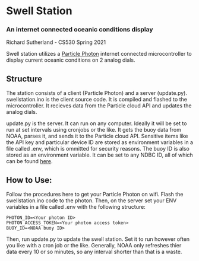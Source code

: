 # Swell Station
### An internet connected oceanic conditions display
Richard Sutherland - CS530 Spring 2021

Swell station utilizes a [Particle Photon](https://docs.particle.io/photon/) internet connected microcontroller to display current oceanic conditions on 2 analog dials.

## Structure

The station consists of a client (Particle Photon) and a server (update.py).
swellstation.ino is the client source code. It is compiled and flashed to the 
microcontroller. It recieves data from the Particle cloud API and updates the analog dials.

update.py is the server. It can run on any computer. Ideally it will be set to run at
set intervals using cronjobs or the like. It gets the buoy data from NOAA, parses it,
and sends it to the Particle cloud API. Sensitive items like the API key and particular device ID
are stored as environment variables in a file called .env, which is ommitted for security reasons.
The buoy ID is also stored as an environment variable. It can be set to any NDBC ID, all of which
can be found [here](https://www.ndbc.noaa.gov/).

## How to Use:

Follow the procedures here to get your Particle Photon on wifi. Flash the swellstation.ino code to the photon. Then, on the server set your ENV variables in a file called .env with the following structure:

```
PHOTON_ID=<Your photon ID>
PHOTON_ACCESS_TOKEN=<Your photon access token>
BUOY_ID=<NOAA buoy ID>
```

Then, run update.py to update the swell station. Set it to run however often you like with a cron job or the like.
Generally, NOAA only refreshes thier data every 10 or so minutes, so any interval shorter than that is a waste.

